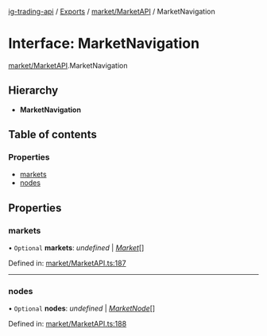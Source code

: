 [ig-trading-api](../README.md) / [Exports](../modules.md) / [market/MarketAPI](../modules/market_marketapi.md) / MarketNavigation

# Interface: MarketNavigation

[market/MarketAPI](../modules/market_marketapi.md).MarketNavigation

## Hierarchy

- **MarketNavigation**

## Table of contents

### Properties

- [markets](market_marketapi.marketnavigation.md#markets)
- [nodes](market_marketapi.marketnavigation.md#nodes)

## Properties

### markets

• `Optional` **markets**: _undefined_ \| [_Market_](market_marketapi.market.md)[]

Defined in: [market/MarketAPI.ts:187](https://github.com/bennycode/ig-trading-api/blob/1448b27/src/market/MarketAPI.ts#L187)

---

### nodes

• `Optional` **nodes**: _undefined_ \| [_MarketNode_](market_marketapi.marketnode.md)[]

Defined in: [market/MarketAPI.ts:188](https://github.com/bennycode/ig-trading-api/blob/1448b27/src/market/MarketAPI.ts#L188)
